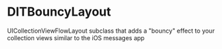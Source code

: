 # DITBouncyLayout
UICollectionViewFlowLayout subclass that adds a "bouncy" effect to your collection views similar to the iOS messages app
